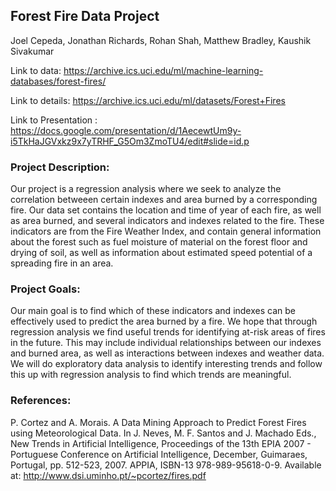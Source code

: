 ## Forest Fire Data Project
Joel Cepeda, Jonathan Richards, Rohan Shah, Matthew Bradley, Kaushik Sivakumar

Link to data: https://archive.ics.uci.edu/ml/machine-learning-databases/forest-fires/ 

Link to details: https://archive.ics.uci.edu/ml/datasets/Forest+Fires 

Link to Presentation : https://docs.google.com/presentation/d/1AecewtUm9y-i5TkHaJGVxkz9x7yTRHF_G5Om3ZmoTU4/edit#slide=id.p

### Project Description:

Our project is a regression analysis where we seek to analyze the correlation betweeen certain indexes and area burned by a corresponding fire. Our data set contains the location and time of year of each fire, as well as area burned, and several indicators and indexes related to the fire. These indicators are from the Fire Weather Index, and contain general information about the forest such as fuel moisture of material on the forest floor and drying of soil, as well as information about estimated speed potential of a spreading fire in an area.

### Project Goals:

Our main goal is to find which of these indicators and indexes can be effectively used to predict the area burned by a fire. We hope that through regression analysis we find useful trends for identifying at-risk areas of fires in the future. This may include individual relationships between our indexes and burned area, as well as interactions between indexes and weather data. We will do exploratory data analysis to identify interesting trends and follow this up with regression analysis to find which trends are meaningful.

### References: 

P. Cortez and A. Morais. A Data Mining Approach to Predict Forest Fires using Meteorological Data.
  In J. Neves, M. F. Santos and J. Machado Eds., New Trends in Artificial Intelligence, 
  Proceedings of the 13th EPIA 2007 - Portuguese Conference on Artificial Intelligence, December, 
  Guimaraes, Portugal, pp. 512-523, 2007. APPIA, ISBN-13 978-989-95618-0-9. 
  Available at: http://www.dsi.uminho.pt/~pcortez/fires.pdf

